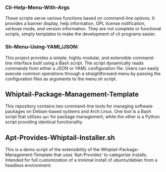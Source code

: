 ### Cli-Help-Menu-With-Args
These scripts serve various functions based on command-line options. It provides a banner display, help information, GPL license notification, verbose mode, and version information. They are not complete or functional scripts, simply templates to make the development of cli programs easier.

### Sh-Menu-Using-YAML/JSON:
This project provides a simple, highly modular, and extensible command-line interface built using a Bash script. The script dynamically reads commands from either a JSON or YAML configuration file. Users can easily execute common operations through a straightforward menu by passing the configuration files as arguments to the menu.sh script.

## Whiptail-Package-Management-Template
This repository contains two command-line tools for managing software packages on Debian-based systems and Arch Linux. One tool is a Bash script that utilizes `apt` for package management, while the other is a Python script providing identical functionality.

## Apt-Provides-Whiptail-Installer.sh
This is a demo script of the extensibility of the Whiptail-Package-Management-Template that uses 'Apt-Provides' to categorize installs. Intended for full customization of a minimal install of ubuntu/debian from a headless environment.
